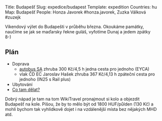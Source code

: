 Title: Budapešť
Slug: expedice/budapest
Template: expedition
Countries: hu
Map: Budapešť
People: Honza Javorek #honza.javorek, Zuzka Válková #zuzejk

Víkendový výlet do Budapešti v průběhu března. Okoukáme památky, naučíme se jak se maďarsky řekne guláš, vyfotíme Dunaj a jedem zpátky 8-)

## Plán

- Doprava
    - [autobus SA](http://jizdenky.studentagency.cz/Timetable/id/882267006) zhruba 300 Kč/4,5 h jedna cesta pro jednoho (EYCA)
    - vlak ČD EC Jaroslav Hašek zhruba 367 Kč/4,13 h zpáteční cesta pro jednoho (IN25 s Rail plus)
- Ubytování
- [Co tam dělat?](http://wikitravel.org/en/Budapest#Do)

Dobrý nápad je tam na tom WikiTravel pronajmout si kolo a objezdit Budapešť na kole. Píšou, že by to mělo být od 1800 HUF/půlden (130 Kč) a mohli bychom tak vyhlídkově dojet i na vzdálenější místa bez nějakých MHD atd.
